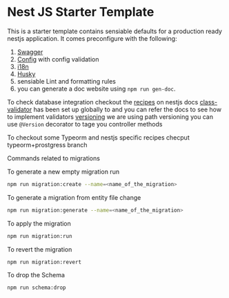 # Nest JS Starter Template

This is a starter template contains sensiable defaults for a production ready nestjs application.
It comes preconfigure with the following:

1. [Swagger](https://docs.nestjs.com/openapi/introduction)
2. [Config](https://docs.nestjs.com/techniques/configuration) with config validation
3. [i18n](https://nestjs-i18n.com/)
4. [Husky](https://typicode.github.io/husky/)
5. sensiable Lint and formatting rules
6. you can generate a doc website using `npm run gen-doc`.

To check database integration checkout the [recipes](https://docs.nestjs.com/recipes/sql-typeorm) on nestjs docs
[class-validator](https://docs.nestjs.com/techniques/validation) has been set up globally to and you can refer the docs to see how to implement validators
[versioning](https://docs.nestjs.com/techniques/versioning) we are using path versioning you can use `@Version` decorator to tage you controller methods

To checkout some Typeorm and nestjs specific recipes checput typeorm+prostgress branch

Commands related to migrations

To generate a new empty migration run

```bash
npm run migration:create --name=<name_of_the_migration>
```

To generate a migration from entity file change

```bash
npm run migration:generate --name=<name_of_the_migration>
```

To apply the migration

```bash
npm run migration:run
```

To revert the migration

```bash
npm run migration:revert
```

To drop the Schema

```bash
npm run schema:drop
```
